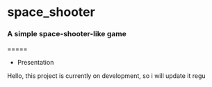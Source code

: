 # space_shooter

### A simple space-shooter-like game

=====

* Presentation

Hello, this project is currently on development, so i will update it regu

